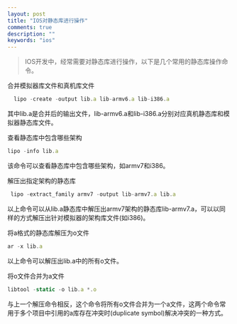 ```yaml
---
layout: post
title: "IOS对静态库进行操作"
comments: true
description: ""
keywords: "ios"
---
```



> IOS开发中，经常需要对静态库进行操作，以下是几个常用的静态库操作命令。

合并模拟器库文件和真机库文件

```javascript
  lipo -create -output lib.a lib-armv6.a lib-i386.a
```

其中lib.a是合并后的输出文件，lib-armv6.a和lib-i386.a分别对应真机静态库和模拟器静态库文件。

查看静态库中包含哪些架构
```javascript
lipo -info lib.a
```

该命令可以查看静态库中包含哪些架构，如armv7和i386。

解压出指定架构的静态库

```javascript
 lipo -extract_family armv7 -output lib-armv7.a lib.a
```

以上命令可以从lib.a静态库中解压出armv7架构的静态库lib-armv7.a，可以以同样的方式解压出针对模拟器的架构库文件(如i386)。

将a格式的静态库解压为o文件
```javascript
ar -x lib.a
```

以上命令可以解压出lib.a中的所有o文件。

将o文件合并为a文件
```javascript
libtool -static -o lib.a *.o
```

与上一个解压命令相反，这个命令将所有o文件合并为一个a文件，这两个命令常用于多个项目中引用的a库存在冲突时(duplicate symbol)解决冲突的一种方式。
